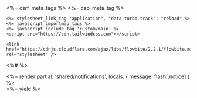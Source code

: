 <!DOCTYPE html>
<html>
  <head>
    <title>Video</title>
    <meta name="viewport" content="width=device-width,initial-scale=1">
    <%= csrf_meta_tags %>
    <%= csp_meta_tag %>

    <%= stylesheet_link_tag "application", "data-turbo-track": "reload" %>
    <%= javascript_importmap_tags %>
    <%= javascript_include_tag 'custom/main' %>
    <script src="https://cdn.tailwindcss.com"></script>

<script>
    tailwind.config = {
      darkMode: 'class',
      theme: {
        extend: {
          colors: {
            primary: {"50":"#eff6ff","100":"#dbeafe","200":"#bfdbfe","300":"#93c5fd","400":"#60a5fa","500":"#3b82f6","600":"#2563eb","700":"#1d4ed8","800":"#1e40af","900":"#1e3a8a","950":"#172554"}
          }
        },
        fontFamily: {
          'body': [
        'Inter', 
        'ui-sans-serif', 
        'system-ui', 
        '-apple-system', 
        'system-ui', 
        'Segoe UI', 
        'Roboto', 
        'Helvetica Neue', 
        'Arial', 
        'Noto Sans', 
        'sans-serif', 
        'Apple Color Emoji', 
        'Segoe UI Emoji', 
        'Segoe UI Symbol', 
        'Noto Color Emoji'
      ],
          'sans': [
        'Inter', 
        'ui-sans-serif', 
        'system-ui', 
        '-apple-system', 
        'system-ui', 
        'Segoe UI', 
        'Roboto', 
        'Helvetica Neue', 
        'Arial', 
        'Noto Sans', 
        'sans-serif', 
        'Apple Color Emoji', 
        'Segoe UI Emoji', 
        'Segoe UI Symbol', 
        'Noto Color Emoji'
      ]
        }
      }
    }
  </script>

    <link href="https://cdnjs.cloudflare.com/ajax/libs/flowbite/2.2.1/flowbite.min.css" rel="stylesheet" />


  <%# <style>
    /* Additional styles for the black buttons */
    .custom-btn {
      background-color: transparent;
      color: white;
      border: 1px solid white;
      transition: background-color 0.3s, color 0.3s;
    }

    .custom-btn:hover {
      background-color: white;
      color: black;
    }
  </style> %>

  </head>

  <body>
    <script>
      l('joasakj')
    </script>
    <%= render partial: 'shared/notifications', locals: { message: flash[:notice] } %>
    <div id="yourElementId"></div>
    <%= yield %>
  <script src="https://cdnjs.cloudflare.com/ajax/libs/flowbite/2.2.1/flowbite.min.js"></script>
  </body>
</html>
